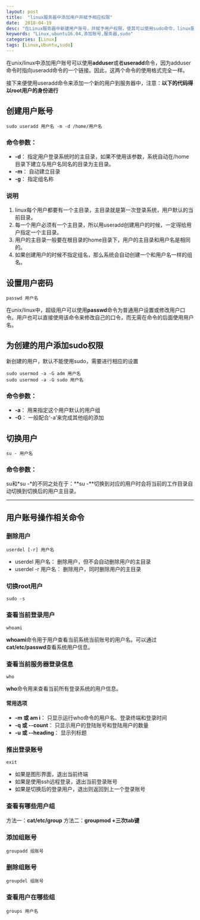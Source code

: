 ```yaml
---
layout: post
title:  "linux服务器中添加用户并赋予相应权限"
date:  2018-04-19
desc: "在Linux服务器中新建用户账号，并赋予用户权限，使其可以使用sudo命令，linux服务器版本为 Ubuntu16.04"
keywords: "Linux,ubuntu16.04,添加账号,服务器,sudo"
categories: [Linux]
tags: [Linux,Ubuntu,sudo]
---
```



在unix/linux中添加用户账号可以使用**adduser**或者**useradd**命令，因为adduser命令时指向useradd命令的一个链接。因此，这两个命令的使用格式完全一样。

接下来便使用useradd命令来添加一个新的用户到服务器中，注意：**以下的代码得以root用户的身份进行**
## 创建用户账号
```
sudo useradd 用户名 -m -d /home/用户名
```
### 命令参数：
- **-d**：  指定用户登录系统时的主目录，如果不使用该参数，系统自动在/home目录下建立与用户名同名的目录为主目录。
- **-m**：  自动建立目录
- **-g**：  指定组名称
### 说明
1. linux每个用户都要有一个主目录，主目录就是第一次登录系统，用户默认的当前目录。
2. 每一个用户必须有一个主目录，所以用useradd创建用户的时候，一定得给用户指定一个主目录。
3. 用户的主目录一般要在根目录的home目录下，用户的主目录和用户名是相同的。
4. 如果创建用户的时候不指定组名，那么系统会自动创建一个和用户名一样的组名。

## 设置用户密码
```
passwd 用户名
```
在unix/linux中，超级用户可以使用**passwd**命令为普通用户设置或修改用户口令。用户也可以直接使用该命令来修改自己的口令，而无需在命令的后面使用用户名。

## 为创建的用户添加sudo权限
新创建的用户，默认不能使用sudo，需要进行相应的设置
```
sudo usermod -a -G adm 用户名
sudo usermod -a -G sudo 用户名
```

### 命令参数：
- **-a**：  用来指定这个用户默认的用户组
- **-G**：  一般配合‘-a’来完成其他组的添加

## 切换用户
```
su - 用户名
```
### 命令参数：
su和*su -*的不同之处在于：**su -**切换到对应的用户时会将当前的工作目录自动切换到切换后的用户主目录。

---

## 用户账号操作相关命令

### 删除用户
```
userdel [-r] 用户名
```

- userdel 用户名：  删除用户，但不会自动删除用户的主目录
- userdel -r 用户名：  删除用户，同时删除用户的主目录

### 切换root用户
```
sudo -s
```

### 查看当前登录用户
```
whoami
```

**whoami**命令用于用户查看当前系统当前账号的用户名。可以通过**cat/etc/passwd**查看系统用户信息。

### 查看当前服务器登录信息
```
who
```
**who**命令用来查看当前所有登录系统的用户信息。
#### 常用选项
- **-m 或 am i**：  只显示运行who命令的用户名、登录终端和登录时间
- **-q 或 --count**：  只显示用户的登陆账号和登陆用户的数量
- **-u 或 --heading**：  显示列标题

### 推出登录账号
```
exit
```
- 如果是图形界面，退出当前终端
- 如果是使用ssh远程登录，退出当前登录账号
- 如果是切换后的登录用户，退出则返回到上一个登录账号

### 查看有哪些用户组

方法一：**cat/etc/group**
方法二：**groupmod +三次tab键**

### 添加组账号
```
groupadd 组账号
```

### 删除组账号
```
groupdel 组账号
```

### 查看用户在哪些组
```
groups 用户名
```